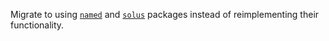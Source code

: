 Migrate to using [`named`](https://github.com/nekitdev/named) and
[`solus`](https://github.com/nekitdev/solus) packages instead of
reimplementing their functionality.
